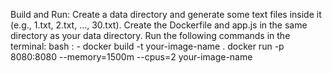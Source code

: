 Build and Run:
Create a data directory and generate some text files inside it (e.g., 1.txt, 2.txt, ..., 30.txt).
Create the Dockerfile and app.js in the same directory as your data directory.
Run the following commands in the terminal:
bash : -
docker build -t your-image-name .
docker run -p 8080:8080 --memory=1500m --cpus=2 your-image-name
